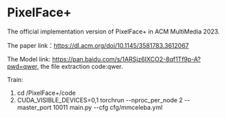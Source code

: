# PixelFace+
The official implementation version of PixelFace+ in ACM MultiMedia 2023.

The paper link：https://dl.acm.org/doi/10.1145/3581783.3612067

The Model link: https://pan.baidu.com/s/1ARSjz6IXCO2-8qf1Tf9p-A?pwd=qwer, the file extraction code:qwer.

Train:
1. cd /PixelFace+/code
2. CUDA_VISIBLE_DEVICES=0,1 torchrun --nproc_per_node  2 --master_port 10011  main.py --cfg cfg/mmceleba.yml
